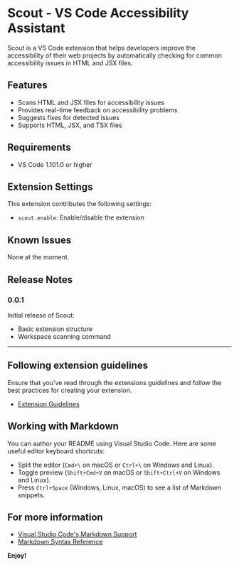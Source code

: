 # Scout - VS Code Accessibility Assistant

Scout is a VS Code extension that helps developers improve the accessibility of their web projects by automatically checking for common accessibility issues in HTML and JSX files.

## Features

- Scans HTML and JSX files for accessibility issues
- Provides real-time feedback on accessibility problems
- Suggests fixes for detected issues
- Supports HTML, JSX, and TSX files

## Requirements

- VS Code 1.101.0 or higher

## Extension Settings

This extension contributes the following settings:

* `scout.enable`: Enable/disable the extension

## Known Issues

None at the moment.

## Release Notes

### 0.0.1

Initial release of Scout:
- Basic extension structure
- Workspace scanning command

---

## Following extension guidelines

Ensure that you've read through the extensions guidelines and follow the best practices for creating your extension.

* [Extension Guidelines](https://code.visualstudio.com/api/references/extension-guidelines)

## Working with Markdown

You can author your README using Visual Studio Code. Here are some useful editor keyboard shortcuts:

* Split the editor (`Cmd+\` on macOS or `Ctrl+\` on Windows and Linux).
* Toggle preview (`Shift+Cmd+V` on macOS or `Shift+Ctrl+V` on Windows and Linux).
* Press `Ctrl+Space` (Windows, Linux, macOS) to see a list of Markdown snippets.

## For more information

* [Visual Studio Code's Markdown Support](http://code.visualstudio.com/docs/languages/markdown)
* [Markdown Syntax Reference](https://help.github.com/articles/markdown-basics/)

**Enjoy!**

